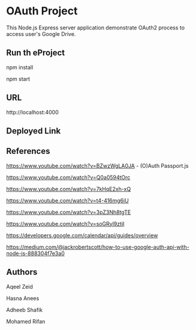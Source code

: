 # OAuth Project 

This Node.js Express server application demonstrate OAuth2 process to access user's Google Drive.

## Run th eProject

npm install

npm start

## URL

http://localhost:4000

## Deployed Link


## References 

https://www.youtube.com/watch?v=BZwzWgLA0JA - (O)Auth Passport.js

https://www.youtube.com/watch?v=Q0a0594tOrc

https://www.youtube.com/watch?v=7kHqE2xh-xQ

https://www.youtube.com/watch?v=t4-416mg6iU

https://www.youtube.com/watch?v=3pZ3Nh8tgTE

https://www.youtube.com/watch?v=soGRyl9ztjI

https://developers.google.com/calendar/api/guides/overview

https://medium.com/@jackrobertscott/how-to-use-google-auth-api-with-node-js-888304f7e3a0


## Authors

Aqeel Zeid

Hasna Anees

Adheeb Shafik

Mohamed Rifan





